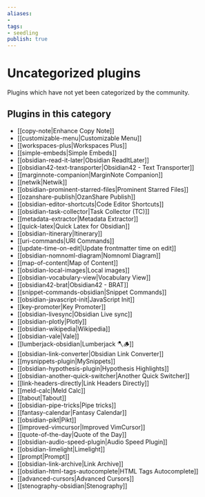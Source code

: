 ```yaml
---
aliases:
- 
tags: 
- seedling 
publish: true
---
```



# Uncategorized plugins

Plugins which have not yet been categorized by the community.

## Plugins in this category

- [[copy-note|Enhance Copy Note]]
- [[customizable-menu|Customizable Menu]]
- [[workspaces-plus|Workspaces Plus]]
- [[simple-embeds|Simple Embeds]]
- [[obsidian-read-it-later|Obsidian ReadItLater]]
- [[obsidian42-text-transporter|Obsidian42 - Text Transporter]]
- [[marginnote-companion|MarginNote Companion]]
- [[netwik|Netwik]]
- [[obsidian-prominent-starred-files|Prominent Starred Files]]
- [[ozanshare-publish|OzanShare Publish]]
- [[obsidian-editor-shortcuts|Code Editor Shortcuts]]
- [[obsidian-task-collector|Task Collector (TC)]]
- [[metadata-extractor|Metadata Extractor]]
- [[quick-latex|Quick Latex for Obsidian]]
- [[obsidian-itinerary|Itinerary]]
- [[uri-commands|URI Commands]]
- [[update-time-on-edit|Update frontmatter time on edit]]
- [[obsidian-nomnoml-diagram|Nomnoml Diagram]]
- [[map-of-content|Map of Content]]
- [[obsidian-local-images|Local images]]
- [[obsidian-vocabulary-view|Vocabulary View]]
- [[obsidian42-brat|Obsidian42 - BRAT]]
- [[snippet-commands-obsidian|Snippet Commands]]
- [[obsidian-javascript-init|JavaScript Init]]
- [[key-promoter|Key Promoter]]
- [[obsidian-livesync|Obsidian Live sync]]
- [[obsidian-plotly|Plotly]]
- [[obsidian-wikipedia|Wikipedia]]
- [[obsidian-vale|Vale]]
- [[lumberjack-obsidian|Lumberjack 🪓🪵]]
- [[obsidian-link-converter|Obsidian Link Converter]]
- [[mysnippets-plugin|MySnippets]]
- [[obsidian-hypothesis-plugin|Hypothesis Highlights]]
- [[obsidian-another-quick-switcher|Another Quick Switcher]]
- [[link-headers-directly|Link Headers Directly]]
- [[meld-calc|Meld Calc]]
- [[tabout|Tabout]]
- [[obsidian-pipe-tricks|Pipe tricks]]
- [[fantasy-calendar|Fantasy Calendar]]
- [[obsidian-pikt|Pikt]]
- [[improved-vimcursor|Improved VimCursor]]
- [[quote-of-the-day|Quote of the Day]]
- [[obsidian-audio-speed-plugin|Audio Speed Plugin]]
- [[obsidian-limelight|Limelight]]
- [[prompt|Prompt]]
- [[obsidian-link-archive|Link Archive]]
- [[obsidian-html-tags-autocomplete|HTML Tags Autocomplete]]
- [[advanced-cursors|Advanced Cursors]]
- [[stenography-obsidian|Stenography]]

